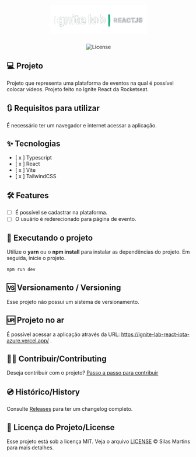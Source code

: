 <h1 align="center">
  <img alt="Ignite-Lab-React" height="80" title="Plant Manager" src="./src/assets/image.png" />
</h1>

<p align="center">
  <img alt="License" src="https://img.shields.io/github/license/silasfmartins/ignite-lab-react">
</p>

## 💻 Projeto
Projeto que representa uma plataforma de eventos na qual é possível colocar vídeos. Projeto feito no Ignite React da Rocketseat.

## 🔃 Requisitos para utilizar

É necessário ter um navegador e internet acessar a aplicação.

## ✨ Tecnologias

-   [ x ] Typescript
-   [ x ] React
-   [ x ] Vite
-   [ x ] TailwindCSS

## :hammer_and_wrench: Features 

-   [ ] É possível se cadastrar na plataforma.
-   [ ] O usuário é rederecionado para página de evento.

## 📲 Executando o projeto

Utilize o **yarn** ou o **npm install** para instalar as dependências do projeto.
Em seguida, inicie o projeto.

```cl
npm run dev
```

## 🆚 Versionamento / Versioning

Esse projeto não possui um sistema de versionamento.

## 🆙 Projeto no ar

É possível acessar a aplicação através da URL: https://ignite-lab-react-iota-azure.vercel.app/ .

## 👨‍💻 Contribuir/Contributing

Deseja contribuir com o projeto? [Passo a passo para contribuir](https://github.com/silasfmartins/ignite-lab-react/blob/master/Contributing.md)

## 💿 Histórico/History

Consulte [Releases](https://github.com/silasfmartins/ignite-lab-react/releases/) para ter um changelog completo.

## 📄 Licença do Projeto/License

Esse projeto está sob a licença MIT. Veja o arquivo [LICENSE](https://github.com/silasfmartins/ignite-lab-react/blob/main/LICENSE) © Silas Martins para mais detalhes.
